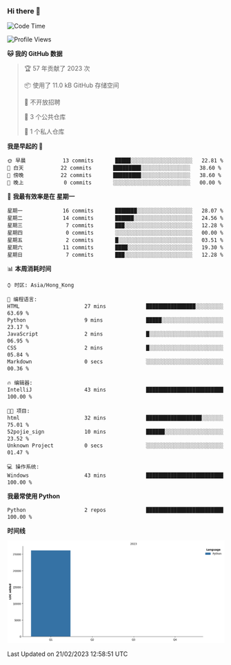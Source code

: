### Hi there 👋

<!--
**Mrzqd/Mrzqd** is a ✨ _special_ ✨ repository because its `README.md` (this file) appears on your GitHub profile.

Here are some ideas to get you started:

- 🔭 I’m currently working on ...
- 🌱 I’m currently learning ...
- 👯 I’m looking to collaborate on ...
- 🤔 I’m looking for help with ...
- 💬 Ask me about ...
- 📫 How to reach me: ...
- 😄 Pronouns: ...
- ⚡ Fun fact: ...
-->
<!--START_SECTION:waka-->
![Code Time](http://img.shields.io/badge/Code%20Time-3%20hrs%2056%20mins-blue)

![Profile Views](http://img.shields.io/badge/%E4%B8%AA%E4%BA%BA%E8%B5%84%E6%96%99%E8%A7%82%E7%9C%8B%E6%AC%A1%E6%95%B0-21-blue)

**🐱 我的 GitHub 数据** 

> 🏆 57 年贡献了 2023 次
 > 
> 📦  使用了 11.0 kB GitHub 存储空间 
 > 
> 🚫 不开放招聘
 > 
> 📜 3 个公共仓库 
 > 
> 🔑 1 个私人仓库 
 > 
**我是早起的 🐤** 

```text
🌞 早晨            13 commits       █████░░░░░░░░░░░░░░░░░░░░   22.81 % 
🌆 白天            22 commits       █████████░░░░░░░░░░░░░░░░   38.60 % 
🌃 傍晚            22 commits       █████████░░░░░░░░░░░░░░░░   38.60 % 
🌙 晚上             0 commits       ░░░░░░░░░░░░░░░░░░░░░░░░░   00.00 % 

```
📅 **我最有效率是在 星期一** 

```text
星期一             16 commits       ███████░░░░░░░░░░░░░░░░░░   28.07 % 
星期二             14 commits       ██████░░░░░░░░░░░░░░░░░░░   24.56 % 
星期三              7 commits       ███░░░░░░░░░░░░░░░░░░░░░░   12.28 % 
星期四              0 commits       ░░░░░░░░░░░░░░░░░░░░░░░░░   00.00 % 
星期五              2 commits       █░░░░░░░░░░░░░░░░░░░░░░░░   03.51 % 
星期六             11 commits       ████░░░░░░░░░░░░░░░░░░░░░   19.30 % 
星期日              7 commits       ███░░░░░░░░░░░░░░░░░░░░░░   12.28 % 

```


📊 **本周消耗时间** 

```text
⌚︎ 时区: Asia/Hong_Kong

💬 编程语言: 
HTML                     27 mins             ████████████████░░░░░░░░░   63.69 % 
Python                   9 mins              █████░░░░░░░░░░░░░░░░░░░░   23.17 % 
JavaScript               2 mins              █░░░░░░░░░░░░░░░░░░░░░░░░   06.95 % 
CSS                      2 mins              █░░░░░░░░░░░░░░░░░░░░░░░░   05.84 % 
Markdown                 0 secs              ░░░░░░░░░░░░░░░░░░░░░░░░░   00.36 % 

🔥 编辑器: 
IntelliJ                 43 mins             █████████████████████████   100.00 % 

🐱‍💻 项目: 
html                     32 mins             ██████████████████░░░░░░░   75.01 % 
52pojie_sign             10 mins             ██████░░░░░░░░░░░░░░░░░░░   23.52 % 
Unknown Project          0 secs              ░░░░░░░░░░░░░░░░░░░░░░░░░   01.47 % 

💻 操作系统: 
Windows                  43 mins             █████████████████████████   100.00 % 

```

**我最常使用 Python** 

```text
Python                   2 repos             █████████████████████████   100.00 % 

```


**时间线**

![Chart not found](https://raw.githubusercontent.com/Mrzqd/Mrzqd/main/charts/bar_graph.png) 


 Last Updated on 21/02/2023 12:58:51 UTC
<!--END_SECTION:waka-->
